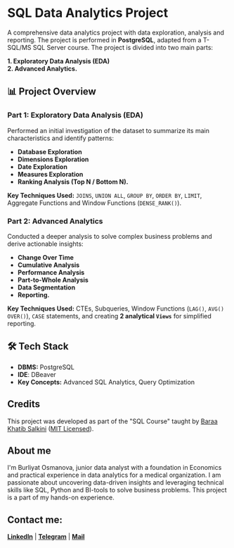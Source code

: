 # SQL Data Analytics Project

A comprehensive data analytics project with data exploration, analysis and reporting.
The project is performed in **PostgreSQL**, adapted from a T-SQL/MS SQL Server course.
The project is divided into two main parts: 

**1. Exploratory Data Analysis (EDA)**  
**2. Advanced Analytics.**

## 📊 Project Overview

### Part 1: Exploratory Data Analysis (EDA)
Performed an initial investigation of the dataset to summarize its main characteristics and identify patterns:
- **Database Exploration**
- **Dimensions Exploration**
- **Date Exploration**
- **Measures Exploration**
- **Ranking Analysis (Top N / Bottom N).**

**Key Techniques Used:** `JOINS`, `UNION ALL`, `GROUP BY`, `ORDER BY`, `LIMIT`, Aggregate Functions and Window Functions (`DENSE_RANK()`).

### Part 2: Advanced Analytics
Conducted a deeper analysis to solve complex business problems and derive actionable insights:
- **Change Over Time**
- **Cumulative Analysis**
- **Performance Analysis**
- **Part-to-Whole Analysis**
- **Data Segmentation**
- **Reporting.**

**Key Techniques Used:** CTEs, Subqueries, Window Functions (`LAG()`, `AVG() OVER()`), `CASE` statements, and creating **2 analytical `Views`** for simplified reporting.

## 🛠 Tech Stack
- **DBMS:** PostgreSQL
- **IDE**: DBeaver
- **Key Concepts:** Advanced SQL Analytics, Query Optimization

## Credits
This project was developed as part of the "SQL Course" taught by [Baraa Khatib Salkini](https://github.com/DataWithBaraa/sql-data-analytics-project/tree/main) ([MIT Licensed](https://github.com/DataWithBaraa/sql-data-analytics-project/blob/main/LICENSE)).

## About me
I'm Burliyat Osmanova, junior data analyst with a foundation in Economics and practical experience in data analytics for a medical organization. I am passionate about uncovering data-driven insights and leveraging technical skills like SQL, Python and BI-tools to solve business problems. This project is a part of my hands-on experience. 

## Contact me:
**[LinkedIn](https://www.linkedin.com/me?trk=p_mwlite_feed-secondary_nav)**  |  **[Telegram](https://t.me/osmanovabm)**  |  **[Mail](osmanovabm@gmail.com)**

